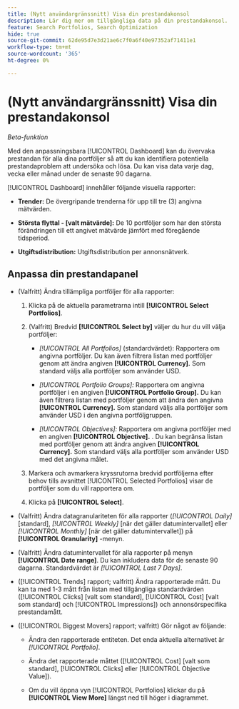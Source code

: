 ```yaml
---
title: (Nytt användargränssnitt) Visa din prestandakonsol
description: Lär dig mer om tillgängliga data på din prestandakonsol.
feature: Search Portfolios, Search Optimization
hide: true
source-git-commit: 62de95d7e3d21ae6c7f0a6f40e97352af71411e1
workflow-type: tm+mt
source-wordcount: '365'
ht-degree: 0%

---
```


# (Nytt användargränssnitt) Visa din prestandakonsol

*Beta-funktion*

<!-- See wiki pageId=3404513731 for more things that may be added -->

Med den anpassningsbara [!UICONTROL Dashboard] kan du övervaka prestandan för alla dina portföljer <!-- May later include other entity-level data --> så att du kan identifiera potentiella prestandaproblem att undersöka och lösa. Du kan visa data varje dag, vecka eller månad under de senaste 90 dagarna.

[!UICONTROL Dashboard] innehåller följande visuella rapporter:

* **Trender:** De övergripande trenderna för upp till tre (3) angivna mätvärden.

* **Största flyttal - \[valt mätvärde\]:** De 10 portföljer som har den största förändringen till ett angivet mätvärde jämfört med föregående tidsperiod.

* **Utgiftsdistribution:** Utgiftsdistribution per annonsnätverk.

## Anpassa din prestandapanel

* (Valfritt) Ändra tillämpliga portföljer för alla rapporter:

   1. Klicka på de aktuella parametrarna intill **[!UICONTROL Select Portfolios]**.

   1. (Valfritt) Bredvid **[!UICONTROL Select by]** väljer du hur du vill välja portföljer:

      * *[!UICONTROL All Portfolios]* (standardvärdet): Rapportera om angivna portföljer. Du kan även filtrera listan med portföljer genom att ändra angiven **[!UICONTROL Currency].** Som standard väljs alla portföljer som använder USD.

      * *[!UICONTROL Portfolio Groups]:* Rapportera om angivna portföljer i en angiven **[!UICONTROL Portfolio Group].** Du kan även filtrera listan med portföljer genom att ändra den angivna **[!UICONTROL Currency].** Som standard väljs alla portföljer som använder USD i den angivna portföljgruppen.

      * *[!UICONTROL Objectives]:* Rapportera om angivna portföljer med en angiven **[!UICONTROL Objective].** . Du kan begränsa listan med portföljer genom att ändra angiven **[!UICONTROL Currency].** Som standard väljs alla portföljer som använder USD med det angivna målet.

   1. Markera och avmarkera kryssrutorna bredvid portföljerna efter behov tills avsnittet [!UICONTROL Selected Portfolios] visar de portföljer som du vill rapportera om.

   1. Klicka på **[!UICONTROL Select]**.

* (Valfritt) Ändra datagranulariteten för alla rapporter (*[!UICONTROL Daily]* \[standard\], *[!UICONTROL Weekly]* \[när det gäller datumintervallet\] eller *[!UICONTROL Monthly]* \[när det gäller datumintervallet\]) på **[!UICONTROL Granularity]** -menyn.

* (Valfritt) Ändra datumintervallet för alla rapporter på menyn **[!UICONTROL Date range]**. Du kan inkludera data för de senaste 90 dagarna. Standardvärdet är *[!UICONTROL Last 7 Days]*.

* ([!UICONTROL Trends] rapport; valfritt) Ändra rapporterade mått. Du kan ta med 1-3 mått från listan med tillgängliga standardvärden ([!UICONTROL Clicks] \[valt som standard\], [!UICONTROL Cost] \[valt som standard\] och [!UICONTROL Impressions]) och annonsörspecifika prestandamått.

* ([!UICONTROL Biggest Movers] rapport; valfritt) Gör något av följande:

   * Ändra den rapporterade entiteten. Det enda aktuella alternativet är *[!UICONTROL Portfolio]*.

   * Ändra det rapporterade måttet ([!UICONTROL Cost] \[valt som standard\], [!UICONTROL Clicks] eller [!UICONTROL Objective Value]).

   * Om du vill öppna vyn [!UICONTROL Portfolios] klickar du på **[!UICONTROL View More]** längst ned till höger i diagrammet. <!-- This currently lists all portfolios, not a filtered view of the portfolios in the report -->

